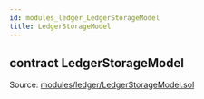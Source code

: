 ```yaml
---
id: modules_ledger_LedgerStorageModel
title: LedgerStorageModel
---
```


<div class="contract-doc"><div class="contract"><h2 class="contract-header"><span class="contract-kind">contract</span> LedgerStorageModel</h2><div class="source">Source: <a href="/blob/v1.0.0/contracts/modules/ledger/LedgerStorageModel.sol" target="_blank">modules/ledger/LedgerStorageModel.sol</a></div></div></div>
